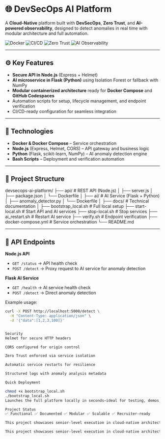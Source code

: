 # 🌐 DevSecOps AI Platform

A **Cloud-Native** platform built with **DevSecOps**, **Zero Trust**, and **AI-powered observability**, designed to detect anomalies in real time with modular architecture and full automation.

![Docker](https://img.shields.io/badge/docker-ready-blue)
![CI/CD](https://img.shields.io/badge/CI%2FCD-enabled-green)
![Zero Trust](https://img.shields.io/badge/security-zero--trust-critical)
![AI Observability](https://img.shields.io/badge/AI-observability-purple)

---

## ⚙️ Key Features

- **Secure API in Node.js** (Express + Helmet)
- **AI microservice in Flask (Python)** using Isolation Forest or fallback with NumPy
- **Modular containerized architecture** ready for **Docker Compose** and **GitHub Codespaces**
- Automation scripts for setup, lifecycle management, and endpoint verification
- CI/CD-ready configuration for seamless integration

---

## 🚀 Technologies

- **Docker & Docker Compose** – Service orchestration
- **Node.js** (Express, Helmet, CORS) – API gateway and business logic
- **Python** (Flask, scikit-learn, NumPy) – AI anomaly detection engine
- **Bash Scripts** – Deployment and verification automation

---

## 📁 Project Structure

devsecops-ai-platform/ ├── api/ # REST API (Node.js) │ ├── server.js │ ├── package.json │ └── Dockerfile │ ├── ai/ # AI Service (Flask + Python) │ ├── anomaly_detector.py │ └── Dockerfile │ ├── docs/ # Technical documentation │ ├── bootstrap_local.sh # Full local setup ├── start-local.sh # Start API and AI services ├── stop-local.sh # Stop services ├── ai_restart.sh # Restart AI service ├── verify.sh # Endpoint verification ├── docker-compose.yml # Service orchestration └── README.md


---

## 🧪 API Endpoints

**Node.js API**
- `GET /status` → API health check
- `POST /detect` → Proxy request to AI service for anomaly detection

**Flask AI Service**
- `GET /health` → AI service health check
- `POST /detect` → Direct anomaly detection

Example usage:

```bash
curl -X POST http://localhost:5000/detect \
  -H "Content-Type: application/json" \
  -d '{"data":[1,2,3,100]}'


Security
Helmet for secure HTTP headers

CORS configured for origin control

Zero Trust enforced via service isolation

Automatic service restarts for resilience

Structured logs with anomaly analysis metadata

Quick Deployment

chmod +x bootstrap_local.sh
./bootstrap_local.sh
Launches the full platform locally in seconds—ideal for testing, demos, or CI/CD pipelines.

Project Status
✅ Functional ✅ Documented ✅ Modular ✅ Scalable ✅ Recruiter-ready

This project showcases senior-level execution in cloud-native architecture, DevSecOps automation, and AI-driven observability. Perfect for technical portfolios targeting international roles.

This project showcases senior-level execution in cloud-native architecture, DevSecOps automation, and AI-driven observability. Perfect for technical portfolios targeting international roles.